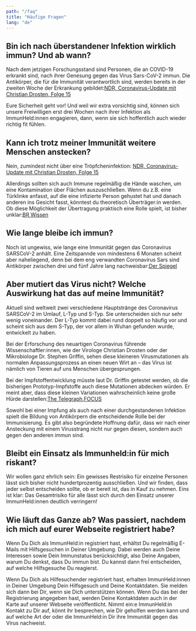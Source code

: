 ```yaml
---
path: "/faq"
title: "Häufige Fragen"
lang: "de"
---
```


## Bin ich nach überstandener Infektion wirklich immun? Und ab wann?

Nach dem jetzigen Forschungsstand sind Personen, die an COVID-19 erkrankt sind, nach ihrer Genesung gegen das Virus Sars-CoV-2 immun. Die Antikörper, die für die Immunität verantwortlich sind, werden bereits in der zweiten Woche der Erkrankung gebildet:[NDR, Coronavirus-Update mit Christian Drosten, Folge 15](https://www.ndr.de/nachrichten/info/15-Coronavirus-Update-Infiziertewerden-offenbar-immun,podcastcoronavirus136.html#genesene)

Eure Sicherheit geht vor! Und weil wir extra vorsichtig sind, können sich unsere Freiwilligen erst drei Wochen nach ihrer Infektion als ImmunHeld:innen engagieren, dann, wenn sie sich hoffentlich auch wieder richtig fit fühlen.

## Kann ich trotz meiner Immunität weitere Menschen anstecken?

Nein, zumindest nicht über eine Tröpfcheninfektion: [NDR, Coronavirus-Update mit Christian Drosten, Folge 15](https://www.ndr.de/nachrichten/info/15-Coronavirus-Update-Infiziertewerden-offenbar-immun,podcastcoronavirus136.html#genesene)

Allerdings sollten sich auch Immune regelmäßig die Hände waschen, um eine Kontamination über Flächen auszuschließen. Wenn du z.B. eine Türklinke anfasst, auf die eine infizierte Person gehustet hat und danach anderen ins Gesicht fasst, könntest du theoretisch Überträger:in werden. Ob diese Möglichkeit der Übertragung praktisch eine Rolle spielt, ist bisher unklar:[BR Wissen](https://www.br.de/nachrichten/wissen/bin-ich-nach-einer-infektion-immungegen-das-coronavirus,Ru43YZY)

## Wie lange bleibe ich immun?

Noch ist ungewiss, wie lange eine Immunität gegen das Coronavirus SARSCoV-2 anhält. Eine Zeitspannde von mindestens 6 Monaten scheint aber naheliegend, denn bei dem eng verwandten Coronavirus Sars sind Antikörper zwischen drei und fünf Jahre lang nachweisbar:[Der Spiegel](https://www.spiegel.de/wissenschaft/medizin/coronavirus-affen-nachueberstandener-covid-19-erkranknung-immun-a-17d7d217-433d-4851-81fdcb52f74506cd)

## Aber mutiert das Virus nicht? Welche Auswirkung hat das auf meine Immunität?

Aktuell sind weltweit zwei verschiedene Hauptstränge des Coronavirus SARSCoV-2 im Umlauf, L-Typ und S-Typ. Sie unterscheiden sich nur sehr wenig voneinander. Der L-Typ kommt dabei rund doppelt so häufig vor und scheint sich aus dem S-Typ, der vor allem in Wuhan gefunden wurde, entwickelt zu haben.

Bei der Erforschung des neuartigen Coronavirus führende Wissenschaftler:innen, wie der Virologe Christian Drosten oder der Mikrobiologe Dr. Stephen Griffin, sehen diese kleineren Virusmutationen als normalen Anpassungsprozess an einen neuen Wirt an – das Virus ist nämlich von Tieren auf uns Menschen übergesprungen.

Bei der Impfstoffentwicklung müsste laut Dr. Griffin getestet werden, ob die bisherigen Prototyp-Impfstoffe auch diese Mutationen abdecken würden. Er meint aber, dass diese kleinen Variationen wahrscheinlich keine große Hürde darstellen:[The Telegraph](https://www.telegraph.co.uk/science/2020/03/04/coronavirus-has-mutatedaggressive-disease-say-scientists/),[FOCUS](https://www.focus.de/gesundheit/news/in-ltyp-und-s-typ-coronavirus-ist-bereits-mutiert-virologe-drosten-sieht-studiekritisch_id_11742595.html)

Sowohl bei einer Impfung als auch nach einer durchgestandenen Infektion spielt die Bildung von Antikörpern die entscheidende Rolle bei der Immunisierung. Es gibt also begründete Hoffnung dafür, dass wir nach einer Ansteckung mit einem Virusstrang nicht nur gegen diesen, sondern auch gegen den anderen immun sind.

## Bleibt ein Einsatz als Immunheld:in für mich riskant?

Wir wollen ganz ehrlich sein: Ein gewisses Restrisiko für einzelne Personen lässt sich bisher nicht hundertprozentig ausschließen. Und wir finden, dass jeder selbst entscheiden sollte, ob er bereit ist, das in Kauf zu nehmen. Eins ist klar: Das Gesamtrisiko für alle lässt sich durch den Einsatz unserer ImmunHeld:innen deutlich verringern!

## Wie läuft das Ganze ab? Was passiert, nachdem ich mich auf eurer Webseite registriert habe?

Wenn Du Dich als ImmunHeld:in registriert hast, erhältst Du regelmäßig E-Mails mit Hilfsgesuchen in Deiner Umgebung. Dabei werden auch Deine Interessen sowie Dein Immunstatus berücksichtigt, also Deine Angaben, warum Du denkst, dass Du immun bist. Du kannst dann frei entscheiden, auf welche Hilfsgesuche Du reagierst.

Wenn Du Dich als Hilfesuchender registriert hast, erhalten ImmunHeld:innen in Deiner Umgebung Dein Hilfsgesuch und Deine Kontaktdaten. Sie melden sich dann bei Dir, wenn sie Dich unterstützen können. Wenn Du das bei der Registrierung angegeben hast, werden Deine Kontaktdaten auch in der Karte auf unserer Webseite veröffentlicht. Nimmt ein:e ImmunHeld:in Kontakt zu Dir auf, könnt ihr besprechen, wie Dir geholfen werden kann und auf welche Art der oder die ImmunHeld:in Dir ihre Immunität gegen das Virus nachweist.

<ContactForm />
